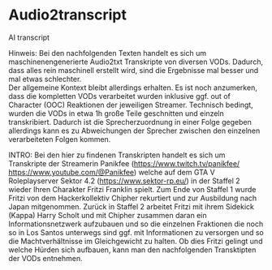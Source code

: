 # Audio2transcript
 AI transcript


Hinweis:
Bei den nachfolgenden Texten handelt es sich um maschinenengenerierte Audio2txt Transkripte von diversen VODs.
Dadurch, dass alles rein maschinell erstellt wird, sind die Ergebnisse mal besser und mal etwas schlechter.  
Der allgemeine Kontext bleibt allerdings erhalten.
Es ist noch anzumerken, dass die kompletten VODs verarbeitet wurden inklusive ggf. out of Character (OOC) Reaktionen der jeweiligen Streamer.
Technisch bedingt, wurden die VODs in etwa 1h große Teile geschnitten und einzeln transkribiert. Dadurch ist die Sprecherzuordnung in einer Folge gegeben allerdings kann es
zu Abweichungen der Sprecher zwischen den einzelnen verarbeiteten Folgen kommen. 


INTRO:
Bei den hier zu findenen Transkripten handelt es sich um Transkripte der Streamerin Panikfee (https://www.twitch.tv/panikfee/ https://www.youtube.com/@Panikfee) welche auf dem
GTA V Roleplayserver Sektor 4.2 (https://www.sektor-rp.eu/) in der Staffel 2 wieder Ihren Charakter Fritzi Franklin spielt. Zum Ende von Staffel 1 wurde Fritzi von dem 
Hackerkollektiv Chipher rekurtiert und zur Ausbildung nach Japan mitgenommen. Zurück in Staffel 2 arbeitet Fritzi mit ihrem Sidekick (Kappa) Harry Scholt und mit Chipher zusammen
daran ein Informationsnetzwerk aufzubauen und so die einzelnen Fraktionen die noch so in Los Santos unterwegs sind ggf. mit Informationen zu versorgen und so die Machtverhältnisse
im Gleichgewicht zu halten. Ob dies Fritzi gelingt und welche Hürden sich aufbauen, kann man den nachfolgenden Transktipten der VODs entnehmen.
